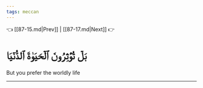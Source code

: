 ```yaml
---
tags: meccan
---
```


👈 [[87-15.md|Prev]] | [[87-17.md|Next]] 👉

# بَلۡ تُؤۡثِرُونَ ٱلۡحَيَوٰةَ ٱلدُّنۡيَا

But you prefer the worldly life

---

